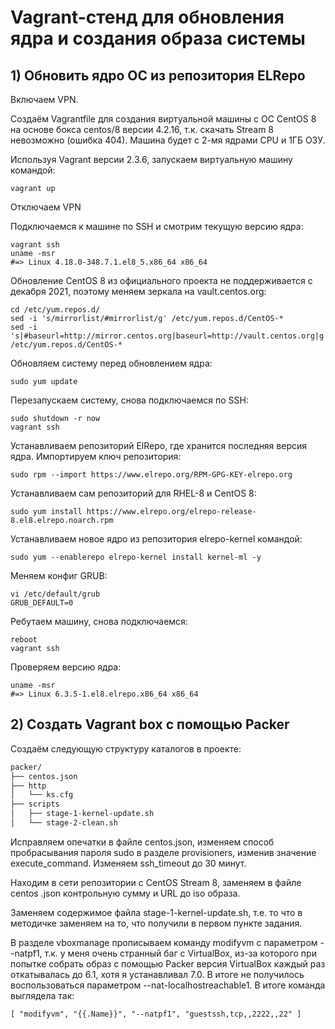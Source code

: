 # Vagrant-стенд для обновления ядра и создания образа системы

## 1) Обновить ядро ОС из репозитория ELRepo

Включаем VPN.

Создаём Vagrantfile для создания виртуальной машины с ОС CentOS 8 на основе бокса centos/8 версии 4.2.16, т.к. скачать Stream 8 невозможно (ошибка 404). Машина будет с 2-мя ядрами CPU и 1ГБ ОЗУ.

Используя Vagrant версии 2.3.6, запускаем виртуальную машину командой:

```
vagrant up  
```

Отключаем VPN

Подключаемся к машине по SSH и смотрим текущую версию ядра:

```
vagrant ssh
uname -msr
#=> Linux 4.18.0-348.7.1.el8_5.x86_64 x86_64
```
Обновление CentOS 8 из официального проекта не поддерживается с декабря 2021, поэтому меняем зеркала на vault.centos.org:
```
cd /etc/yum.repos.d/
sed -i 's/mirrorlist/#mirrorlist/g' /etc/yum.repos.d/CentOS-*
sed -i 's|#baseurl=http://mirror.centos.org|baseurl=http://vault.centos.org|g' /etc/yum.repos.d/CentOS-*
```
Обновляем систему перед обновлением ядра:
```
sudo yum update
```
Перезапускаем систему, снова подключаемся по SSH:
```
sudo shutdown -r now
vagrant ssh
```
Устанавливаем репозиторий ElRepo, где хранится последняя версия ядра. Импортируем ключ репозитория:
```
sudo rpm --import https://www.elrepo.org/RPM-GPG-KEY-elrepo.org
```
Устанавливаем сам репозиторий для RHEL-8 и CentOS 8:
```
sudo yum install https://www.elrepo.org/elrepo-release-8.el8.elrepo.noarch.rpm
```
Устанавливаем новое ядро из репозитория elrepo-kernel командой:
```
sudo yum --enablerepo elrepo-kernel install kernel-ml -y
```
Меняем конфиг GRUB:
```
vi /etc/default/grub
GRUB_DEFAULT=0
```
Ребутаем машину, снова подключаемся:
```
reboot
vagrant ssh
```
Проверяем версию ядра:
```
uname -msr
#=> Linux 6.3.5-1.el8.elrepo.x86_64 x86_64
```

## 2) Создать Vagrant box c помощью Packer

Создаём следующую структуру каталогов в проекте:
```bash
packer/
├── centos.json
├── http
│   └── ks.cfg
├── scripts
│   ├── stage-1-kernel-update.sh
│   └── stage-2-clean.sh
```
Исправляем опечатки в файле centos.json, изменяем способ пробрасывания пароля sudo в разделе provisioners, изменив значение execute_command. Изменяем ssh_timeout до 30 минут.

Находим в сети репозитории с CentOS Stream 8, заменяем в файле centos .json контрольную сумму и URL до iso образа.

Заменяем содержимое файла stage-1-kernel-update.sh, т.е. то что в методичке заменяем на то, что получили в первом пункте задания.

В разделе vboxmanage прописываем команду modifyvm с параметром --natpf1, т.к. у меня очень странный баг с VirtualBox, из-за которого при попытке собрать образ с помощью Packer версия VirtualBox каждый раз откатывалась до 6.1, хотя я устанавливал 7.0. В итоге не получилось воспользоваться параметром --nat-localhostreachable1. В итоге команда выглядела так: 
```
[ "modifyvm", "{{.Name}}", "--natpf1", "guestssh,tcp,,2222,,22" ]
```






















